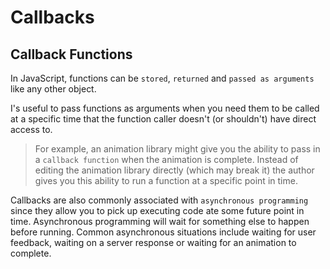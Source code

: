 # Callbacks

## Callback Functions

In JavaScript, functions can be `stored`, `returned` and `passed as arguments`
like any other object.

I's useful to pass functions as arguments when you need them to be called at a
specific time that the function caller doesn't (or shouldn't) have direct
access to.

> For example, an animation library might give you the ability to pass in a
`callback function` when the animation is complete. Instead of editing the
animation library directly (which may break it) the author gives you this
ability to run a function at a specific point in time.

Callbacks are also commonly associated with `asynchronous programming` since
they allow you to pick up executing code ate some future point in time.
Asynchronous programming will wait for something else to happen before running.
Common asynchronous situations include waiting for user feedback, waiting on a
server response or waiting for an animation to complete.
